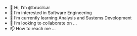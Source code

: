 - 👋 Hi, I’m @brusilcar
- 👀 I’m interested in Software Engineering
- 🌱 I’m currently learning Analysis and Sustems Development
- 💞️ I’m looking to collaborate on ...
- 📫 How to reach me ...

<!---
brusilcar/brusilcar is a ✨ special ✨ repository because its `README.md` (this file) appears on your GitHub profile.
You can click the Preview link to take a look at your changes.
--->
